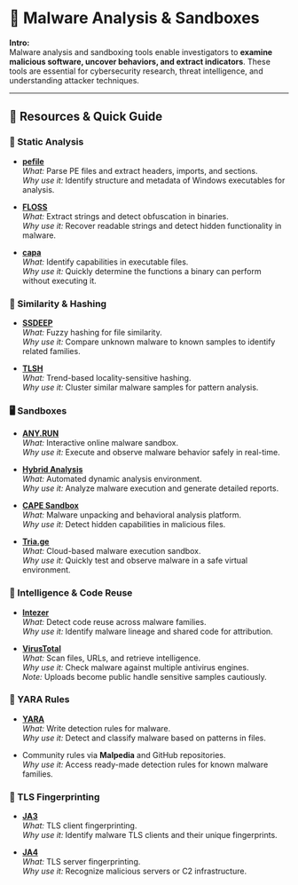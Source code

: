# 🦠 Malware Analysis & Sandboxes

**Intro:**  
Malware analysis and sandboxing tools enable investigators to **examine malicious software, uncover behaviors, and extract indicators**. These tools are essential for cybersecurity research, threat intelligence, and understanding attacker techniques.

---

## 🔗 Resources & Quick Guide

### 📝 Static Analysis
- **[pefile](https://github.com/erocarrera/pefile)**  
  *What:* Parse PE files and extract headers, imports, and sections.  
  *Why use it:* Identify structure and metadata of Windows executables for analysis.

- **[FLOSS](https://github.com/mandiant/flare-floss)**  
  *What:* Extract strings and detect obfuscation in binaries.  
  *Why use it:* Recover readable strings and detect hidden functionality in malware.

- **[capa](https://github.com/mandiant/capa)**  
  *What:* Identify capabilities in executable files.  
  *Why use it:* Quickly determine the functions a binary can perform without executing it.

### 🔗 Similarity & Hashing
- **[SSDEEP](https://ssdeep-project.github.io/ssdeep/)**  
  *What:* Fuzzy hashing for file similarity.  
  *Why use it:* Compare unknown malware to known samples to identify related families.

- **[TLSH](https://github.com/trendmicro/tlsh)**  
  *What:* Trend-based locality-sensitive hashing.  
  *Why use it:* Cluster similar malware samples for pattern analysis.

### 🖥️ Sandboxes
- **[ANY.RUN](https://any.run/)**  
  *What:* Interactive online malware sandbox.  
  *Why use it:* Execute and observe malware behavior safely in real-time.

- **[Hybrid Analysis](https://www.hybrid-analysis.com/)**  
  *What:* Automated dynamic analysis environment.  
  *Why use it:* Analyze malware execution and generate detailed reports.

- **[CAPE Sandbox](https://capesandbox.com/)**  
  *What:* Malware unpacking and behavioral analysis platform.  
  *Why use it:* Detect hidden capabilities in malicious files.

- **[Tria.ge](https://tria.ge/)**  
  *What:* Cloud-based malware execution sandbox.  
  *Why use it:* Quickly test and observe malware in a safe virtual environment.

### 🧠 Intelligence & Code Reuse
- **[Intezer](https://analyze.intezer.com/)**  
  *What:* Detect code reuse across malware families.  
  *Why use it:* Identify malware lineage and shared code for attribution.

- **[VirusTotal](https://www.virustotal.com/)**  
  *What:* Scan files, URLs, and retrieve intelligence.  
  *Why use it:* Check malware against multiple antivirus engines.  
  *Note:* Uploads become public handle sensitive samples cautiously.

### 📜 YARA Rules
- **[YARA](https://virustotal.github.io/yara/)**  
  *What:* Write detection rules for malware.  
  *Why use it:* Detect and classify malware based on patterns in files.

- Community rules via **Malpedia** and GitHub repositories.  
  *Why use it:* Access ready-made detection rules for known malware families.

### 🔑 TLS Fingerprinting
- **[JA3](https://github.com/salesforce/ja3)**  
  *What:* TLS client fingerprinting.  
  *Why use it:* Identify malware TLS clients and their unique fingerprints.

- **[JA4](https://github.com/FingerprinTLS/ja4)**  
  *What:* TLS server fingerprinting.  
  *Why use it:* Recognize malicious servers or C2 infrastructure.
